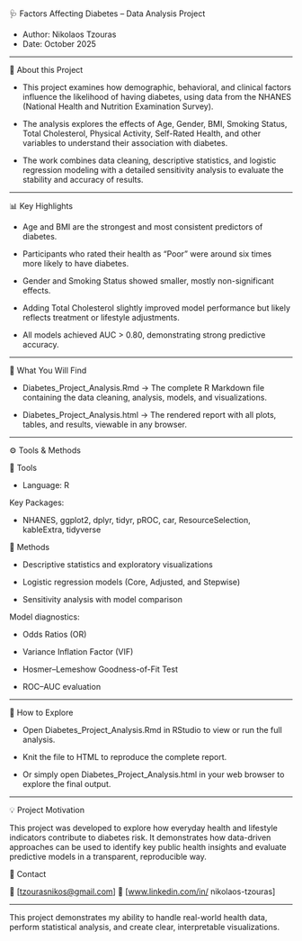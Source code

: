 🩺 Factors Affecting Diabetes – Data Analysis Project

- Author: Nikolaos Tzouras
- Date: October 2025

---

🧠 About this Project

- This project examines how demographic, behavioral, and clinical factors influence the likelihood of having diabetes, using data from the NHANES (National Health and Nutrition Examination Survey).

- The analysis explores the effects of Age, Gender, BMI, Smoking Status, Total Cholesterol, Physical Activity, Self-Rated Health, and other variables to understand their association with diabetes.

- The work combines data cleaning, descriptive statistics, and logistic regression modeling with a detailed sensitivity analysis to evaluate the stability and accuracy of results.

---

📊 Key Highlights

- Age and BMI are the strongest and most consistent predictors of diabetes.

- Participants who rated their health as “Poor” were around six times more likely to have diabetes.

- Gender and Smoking Status showed smaller, mostly non-significant effects.

- Adding Total Cholesterol slightly improved model performance but likely reflects treatment or lifestyle adjustments.

- All models achieved AUC > 0.80, demonstrating strong predictive accuracy.

---

📁 What You Will Find

- Diabetes_Project_Analysis.Rmd → The complete R Markdown file containing the data cleaning, analysis, models, and visualizations.

- Diabetes_Project_Analysis.html → The rendered report with all plots, tables, and results, viewable in any browser.

---

⚙️ Tools & Methods

🧩 Tools

- Language: R

Key Packages:
- NHANES, ggplot2, dplyr, tidyr, pROC, car, ResourceSelection, kableExtra, tidyverse


🧮 Methods

- Descriptive statistics and exploratory visualizations

- Logistic regression models (Core, Adjusted, and Stepwise)

- Sensitivity analysis with model comparison

Model diagnostics:

- Odds Ratios (OR)

- Variance Inflation Factor (VIF)

- Hosmer–Lemeshow Goodness-of-Fit Test

- ROC–AUC evaluation

---

🚀 How to Explore

- Open Diabetes_Project_Analysis.Rmd in RStudio to view or run the full analysis.

- Knit the file to HTML to reproduce the complete report.

- Or simply open Diabetes_Project_Analysis.html in your web browser to explore the final output.

---

💡 Project Motivation

This project was developed to explore how everyday health and lifestyle indicators contribute to diabetes risk. It demonstrates how data-driven approaches can be used to identify key public health insights and evaluate predictive models in a transparent, reproducible way.



🧾 Contact

📧 [tzourasnikos@gmail.com]
🔗 [www.linkedin.com/in/
nikolaos-tzouras]

---

This project demonstrates my ability to handle real-world health data, perform statistical analysis, and create clear, interpretable visualizations.
